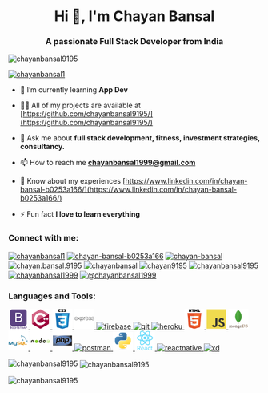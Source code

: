 <h1 align="center">Hi 👋, I'm Chayan Bansal</h1>
<h3 align="center">A passionate Full Stack Developer from India</h3>

<p align="left"> <img src="https://komarev.com/ghpvc/?username=chayanbansal9195&label=Profile%20views&color=0e75b6&style=flat" alt="chayanbansal9195" /> </p>

<p align="left"> <a href="https://twitter.com/chayanbansal1" target="blank"><img src="https://img.shields.io/twitter/follow/chayanbansal1?logo=twitter&style=for-the-badge" alt="chayanbansal1" /></a> </p>

- 🌱 I’m currently learning **App Dev**

- 👨‍💻 All of my projects are available at [https://github.com/chayanbansal9195/](https://github.com/chayanbansal9195/)

- 💬 Ask me about **full stack development, fitness, investment strategies, consultancy.**

- 📫 How to reach me **chayanbansal1999@gmail.com**

- 📄 Know about my experiences [https://www.linkedin.com/in/chayan-bansal-b0253a166/](https://www.linkedin.com/in/chayan-bansal-b0253a166/)

- ⚡ Fun fact **I love to learn everything**

<h3 align="left">Connect with me:</h3>
<p align="left">
<a href="https://twitter.com/chayanbansal1" target="blank"><img align="center" src="https://raw.githubusercontent.com/rahuldkjain/github-profile-readme-generator/master/src/images/icons/Social/twitter.svg" alt="chayanbansal1" height="30" width="40" /></a>
<a href="https://linkedin.com/in/chayan-bansal-b0253a166" target="blank"><img align="center" src="https://raw.githubusercontent.com/rahuldkjain/github-profile-readme-generator/master/src/images/icons/Social/linked-in-alt.svg" alt="chayan-bansal-b0253a166" height="30" width="40" /></a>
<a href="https://stackoverflow.com/users/chayan-bansal" target="blank"><img align="center" src="https://raw.githubusercontent.com/rahuldkjain/github-profile-readme-generator/master/src/images/icons/Social/stack-overflow.svg" alt="chayan-bansal" height="30" width="40" /></a>
<a href="https://fb.com/chayan.bansal.9195" target="blank"><img align="center" src="https://raw.githubusercontent.com/rahuldkjain/github-profile-readme-generator/master/src/images/icons/Social/facebook.svg" alt="chayan.bansal.9195" height="30" width="40" /></a>
<a href="https://instagram.com/chayanbansal" target="blank"><img align="center" src="https://raw.githubusercontent.com/rahuldkjain/github-profile-readme-generator/master/src/images/icons/Social/instagram.svg" alt="chayanbansal" height="30" width="40" /></a>
<a href="https://www.codechef.com/users/chayan9195" target="blank"><img align="center" src="https://cdn.jsdelivr.net/npm/simple-icons@3.1.0/icons/codechef.svg" alt="chayan9195" height="30" width="40" /></a>
<a href="https://www.hackerrank.com/chayanbansal9195" target="blank"><img align="center" src="https://raw.githubusercontent.com/rahuldkjain/github-profile-readme-generator/master/src/images/icons/Social/hackerrank.svg" alt="chayanbansal9195" height="30" width="40" /></a>
<a href="https://www.leetcode.com/chayanbansal1999" target="blank"><img align="center" src="https://raw.githubusercontent.com/rahuldkjain/github-profile-readme-generator/master/src/images/icons/Social/leet-code.svg" alt="chayanbansal1999" height="30" width="40" /></a>
<a href="https://www.hackerearth.com/@chayanbansal1999" target="blank"><img align="center" src="https://raw.githubusercontent.com/rahuldkjain/github-profile-readme-generator/master/src/images/icons/Social/hackerearth.svg" alt="@chayanbansal1999" height="30" width="40" /></a>
</p>

<h3 align="left">Languages and Tools:</h3>
<p align="left"> <a href="https://getbootstrap.com" target="_blank"> <img src="https://raw.githubusercontent.com/devicons/devicon/master/icons/bootstrap/bootstrap-plain-wordmark.svg" alt="bootstrap" width="40" height="40"/> </a> <a href="https://www.w3schools.com/cpp/" target="_blank"> <img src="https://raw.githubusercontent.com/devicons/devicon/master/icons/cplusplus/cplusplus-original.svg" alt="cplusplus" width="40" height="40"/> </a> <a href="https://www.w3schools.com/css/" target="_blank"> <img src="https://raw.githubusercontent.com/devicons/devicon/master/icons/css3/css3-original-wordmark.svg" alt="css3" width="40" height="40"/> </a> <a href="https://expressjs.com" target="_blank"> <img src="https://raw.githubusercontent.com/devicons/devicon/master/icons/express/express-original-wordmark.svg" alt="express" width="40" height="40"/> </a> <a href="https://firebase.google.com/" target="_blank"> <img src="https://www.vectorlogo.zone/logos/firebase/firebase-icon.svg" alt="firebase" width="40" height="40"/> </a> <a href="https://git-scm.com/" target="_blank"> <img src="https://www.vectorlogo.zone/logos/git-scm/git-scm-icon.svg" alt="git" width="40" height="40"/> </a> <a href="https://heroku.com" target="_blank"> <img src="https://www.vectorlogo.zone/logos/heroku/heroku-icon.svg" alt="heroku" width="40" height="40"/> </a> <a href="https://www.w3.org/html/" target="_blank"> <img src="https://raw.githubusercontent.com/devicons/devicon/master/icons/html5/html5-original-wordmark.svg" alt="html5" width="40" height="40"/> </a> <a href="https://developer.mozilla.org/en-US/docs/Web/JavaScript" target="_blank"> <img src="https://raw.githubusercontent.com/devicons/devicon/master/icons/javascript/javascript-original.svg" alt="javascript" width="40" height="40"/> </a> <a href="https://www.mongodb.com/" target="_blank"> <img src="https://raw.githubusercontent.com/devicons/devicon/master/icons/mongodb/mongodb-original-wordmark.svg" alt="mongodb" width="40" height="40"/> </a> <a href="https://www.mysql.com/" target="_blank"> <img src="https://raw.githubusercontent.com/devicons/devicon/master/icons/mysql/mysql-original-wordmark.svg" alt="mysql" width="40" height="40"/> </a> <a href="https://nodejs.org" target="_blank"> <img src="https://raw.githubusercontent.com/devicons/devicon/master/icons/nodejs/nodejs-original-wordmark.svg" alt="nodejs" width="40" height="40"/> </a> <a href="https://www.php.net" target="_blank"> <img src="https://raw.githubusercontent.com/devicons/devicon/master/icons/php/php-original.svg" alt="php" width="40" height="40"/> </a> <a href="https://postman.com" target="_blank"> <img src="https://www.vectorlogo.zone/logos/getpostman/getpostman-icon.svg" alt="postman" width="40" height="40"/> </a> <a href="https://www.python.org" target="_blank"> <img src="https://raw.githubusercontent.com/devicons/devicon/master/icons/python/python-original.svg" alt="python" width="40" height="40"/> </a> <a href="https://reactjs.org/" target="_blank"> <img src="https://raw.githubusercontent.com/devicons/devicon/master/icons/react/react-original-wordmark.svg" alt="react" width="40" height="40"/> </a> <a href="https://reactnative.dev/" target="_blank"> <img src="https://reactnative.dev/img/header_logo.svg" alt="reactnative" width="40" height="40"/> </a> <a href="https://www.adobe.com/products/xd.html" target="_blank"> <img src="https://cdn.worldvectorlogo.com/logos/adobe-xd.svg" alt="xd" width="40" height="40"/> </a> </p>

<p><img align="left" src="https://github-readme-stats.vercel.app/api/top-langs?username=chayanbansal9195&show_icons=true&locale=en&layout=compact" alt="chayanbansal9195" /></p>

<p>&nbsp;<img align="center" src="https://github-readme-stats.vercel.app/api?username=chayanbansal9195&show_icons=true&locale=en" alt="chayanbansal9195" /></p>

<p><img align="center" src="https://github-readme-streak-stats.herokuapp.com/?user=chayanbansal9195&" alt="chayanbansal9195" /></p>
